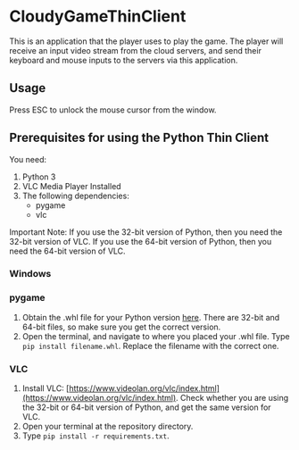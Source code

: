 # CloudyGameThinClient
This is an application that the player uses to play the game. The player will receive an input video stream from the cloud servers, and send their keyboard and mouse inputs to the servers via this application.

## Usage
Press ESC to unlock the mouse cursor from the window.

## Prerequisites for using the Python Thin Client 
You need:

1. Python 3
2. VLC Media Player Installed
3. The following dependencies:
    - pygame
    - vlc
    
Important Note: If you use the 32-bit version of Python, then you need the 32-bit version of VLC. If you use the 64-bit version of Python, then you need the 64-bit version of VLC. 

### Windows

### pygame
1. Obtain the .whl file for your Python version [here](http://www.lfd.uci.edu/~gohlke/pythonlibs/#pygame). There are 32-bit and 64-bit files, so make sure you get the correct version.
2. Open the terminal, and navigate to where you placed your .whl file. Type `pip install filename.whl`. Replace the filename with the correct one.

### VLC
1. Install VLC: [https://www.videolan.org/vlc/index.html](https://www.videolan.org/vlc/index.html). Check whether you are using the 32-bit or 64-bit version of Python, and get the same version for VLC. 
2. Open your terminal at the repository directory. 
3. Type `pip install -r requirements.txt`.